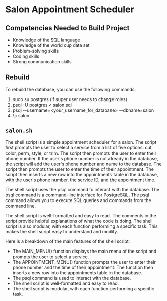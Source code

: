 # Salon Appointment Scheduler

## Competencies Needed to Build Project

- Knowledge of the SQL language
- Knowledge of the world cup data set
- Problem-solving skills
- Coding skills
- Strong communication skills

## Rebuild

To rebuild the database, you can use the following commands:

1. sudo su postgres (if super user needs to change roles)
2. psql -U postgres < salon.sql
3. psql --username=<your_username_for_database> --dbname=salon
4. \c salon

## `salon.sh`
The shell script is a simple appointment scheduler for a salon. The script first prompts the user to select a service from a list of five options: cut, color, perm, style, or trim. The script then prompts the user to enter their phone number. If the user's phone number is not already in the database, the script will add the user's phone number and name to the database. The script then prompts the user to enter the time of their appointment. The script then inserts a new row into the appointments table in the database, with the user's phone number, the service ID, and the appointment time.

The shell script uses the psql command to interact with the database. The psql command is a command-line interface for PostgreSQL. The psql command allows you to execute SQL queries and commands from the command line.

The shell script is well-formatted and easy to read. The comments in the script provide helpful explanations of what the code is doing. The shell script is also modular, with each function performing a specific task. This makes the shell script easy to understand and modify.

Here is a breakdown of the main features of the shell script:

- The MAIN_MENU() function displays the main menu of the script and prompts the user to select a service.
- The APPOINTMENT_MENU() function prompts the user to enter their phone number and the time of their appointment. The function then inserts a new row into the appointments table in the database.
- The psql command is used to interact with the database.
- The shell script is well-formatted and easy to read.
- The shell script is modular, with each function performing a specific task.

